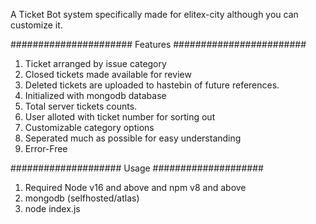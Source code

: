 A Ticket Bot system specifically made for elitex-city although you can customize it.

######################        Features          ########################

1) Ticket arranged by issue category
2) Closed tickets made available for review
3) Deleted tickets are uploaded to hastebin of future references.
4) Initialized with mongodb database
5) Total server tickets counts.
6) User alloted with ticket number for sorting out
7) Customizable category options 
8) Seperated much as possible for easy understanding
9) Error-Free

####################       Usage         ####################

1) Required Node v16 and above and npm v8 and above
2) mongodb (selfhosted/atlas)
3) node index.js

